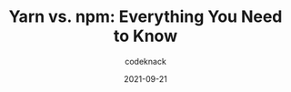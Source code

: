 ---
author: codeknack
date: 2021-09-21
publisher: sitepointdotcom
tags:
  - yarn
  - npm
  - comparisons
target_url: https://www.sitepoint.com/yarn-vs-npm/
title: "Yarn vs. npm: Everything You Need to Know"
---